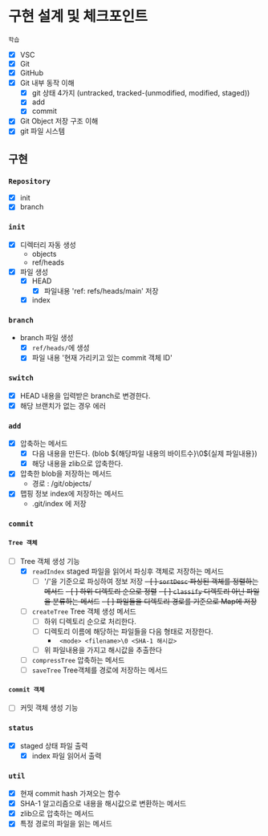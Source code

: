 # 구현 설계 및 체크포인트

`학습`
- [x] VSC
- [x] Git
- [x] GitHub
- [x] Git 내부 동작 이해
  - [x] git 상태 4가지 (untracked, tracked-(unmodified, modified, staged))
  - [x] add
  - [x] commit
- [x] Git Object 저장 구조 이해
- [x] git 파일 시스템

## 구현

### `Repository`

- [x] init
- [x] branch

### `init`

- [x] 디렉터리 자동 생성
  - objects
  - ref/heads
- [x] 파일 생성
  - [x] HEAD
    - [x] 파일내용 'ref: refs/heads/main' 저장
  - [x] index

### `branch`

- branch 파일 생성
  - [x] `ref/heads/`에 생성
  - [x] 파일 내용 '현재 가리키고 있는 commit 객체 ID'

### `switch`

- [x] HEAD 내용을 입력받은 branch로 변경한다.
- [x] 해당 브랜치가 없는 경우 에러

### `add`

- [x] 압축하는 메서드
  - [x] 다음 내용을 만든다. (blob ${해당파일 내용의 바이트수}\0${실제
        파일내용})
  - [x] 해당 내용을 zlib으로 압축한다.
- [x] 압축한 blob을 저장하는 메서드
  - 경로 : /git/objects/
- [x] 맵핑 정보 index에 저장하는 메서드
  - .git/index 에 저장

### `commit`

#### `Tree 객체`
- [ ] Tree 객체 생성 기능
  - [x] `readIndex` staged 파일을 읽어서 파싱후 객체로 저장하는 메서드
    - [ ] '/'을 기준으로 파싱하여 정보 저장
  ~~- [ ] `sortDesc` 파싱된 객체를 정렬하는 메서드~~
    ~~-  [ ] 하위 디렉토리 순으로 정렬~~
  ~~- [ ] `classify` 디렉토리 아닌 파일을 분류하는 메서드~~
    ~~- [ ] 파일들을 디렉토리 경로를 기준으로 Map에 저장~~
  - [ ] `createTree` Tree 객체 생성 메서드
    - [ ] 하위 디렉토리 순으로 처리한다.
    - [ ] 디렉토리 이름에 해당하는 파일들을 다음 형태로 저장한다.
      - ` <mode> <filename>\0 <SHA-1 해시값>`
    - [ ] 위 파일내용을 가지고 해시값을 추출한다
  - [ ] `compressTree` 압축하는 메서드
  - [ ] `saveTree` Tree객체를 경로에 저장하는 메서드

#### `commit 객체`
- [ ] 커밋 객체 생성 기능

### `status`
- [x] staged 상태 파일 출력
  - [x] index 파일 읽어서 출력

### `util`

- [x] 현재 commit hash 가져오는 함수
- [x] SHA-1 알고리즘으로 내용을 해시값으로 변환하는 메서드
- [x] zlib으로 압축하는 메서드
- [x] 특정 경로의 파일을 읽는 메서드
